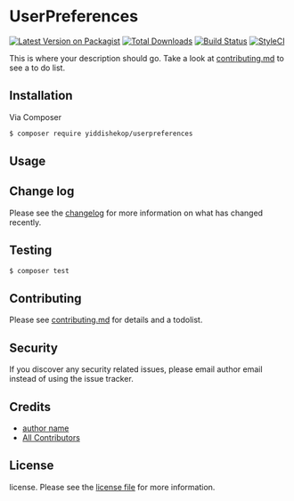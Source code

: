 # UserPreferences

[![Latest Version on Packagist][ico-version]][link-packagist]
[![Total Downloads][ico-downloads]][link-downloads]
[![Build Status][ico-travis]][link-travis]
[![StyleCI][ico-styleci]][link-styleci]

This is where your description should go. Take a look at [contributing.md](contributing.md) to see a to do list.

## Installation

Via Composer

``` bash
$ composer require yiddishekop/userpreferences
```

## Usage

## Change log

Please see the [changelog](changelog.md) for more information on what has changed recently.

## Testing

``` bash
$ composer test
```

## Contributing

Please see [contributing.md](contributing.md) for details and a todolist.

## Security

If you discover any security related issues, please email author email instead of using the issue tracker.

## Credits

- [author name][link-author]
- [All Contributors][link-contributors]

## License

license. Please see the [license file](license.md) for more information.

[ico-version]: https://img.shields.io/packagist/v/yiddishekop/userpreferences.svg?style=flat-square
[ico-downloads]: https://img.shields.io/packagist/dt/yiddishekop/userpreferences.svg?style=flat-square
[ico-travis]: https://img.shields.io/travis/yiddishekop/userpreferences/master.svg?style=flat-square
[ico-styleci]: https://styleci.io/repos/12345678/shield

[link-packagist]: https://packagist.org/packages/yiddishekop/userpreferences
[link-downloads]: https://packagist.org/packages/yiddishekop/userpreferences
[link-travis]: https://travis-ci.org/yiddishekop/userpreferences
[link-styleci]: https://styleci.io/repos/12345678
[link-author]: https://github.com/yiddishekop
[link-contributors]: ../../contributors
